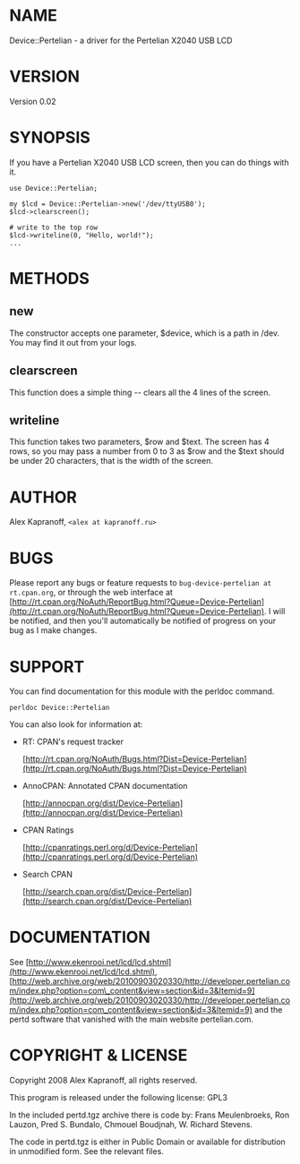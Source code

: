 # NAME

Device::Pertelian - a driver for the Pertelian X2040 USB LCD

# VERSION

Version 0.02

# SYNOPSIS

If you have a Pertelian X2040 USB LCD screen, then you can do
things with it.

    use Device::Pertelian;

    my $lcd = Device::Pertelian->new('/dev/ttyUSB0');
    $lcd->clearscreen();

    # write to the top row
    $lcd->writeline(0, "Hello, world!");
    ...

# METHODS

## new

The constructor accepts one parameter, $device, which is a path in /dev.
You may find it out from your logs.

## clearscreen

This function does a simple thing -- clears all the 4 lines of the screen.

## writeline

This function takes two parameters, $row and $text. The screen has 4 rows,
so you may pass a number from 0 to 3 as $row and the $text should be
under 20 characters, that is the width of the screen.

# AUTHOR

Alex Kapranoff, `<alex at kapranoff.ru>`

# BUGS

Please report any bugs or feature requests to `bug-device-pertelian at rt.cpan.org`, or through
the web interface at [http://rt.cpan.org/NoAuth/ReportBug.html?Queue=Device-Pertelian](http://rt.cpan.org/NoAuth/ReportBug.html?Queue=Device-Pertelian).  I will be notified, and then you'll
automatically be notified of progress on your bug as I make changes.

# SUPPORT

You can find documentation for this module with the perldoc command.

    perldoc Device::Pertelian

You can also look for information at:

- RT: CPAN's request tracker

    [http://rt.cpan.org/NoAuth/Bugs.html?Dist=Device-Pertelian](http://rt.cpan.org/NoAuth/Bugs.html?Dist=Device-Pertelian)

- AnnoCPAN: Annotated CPAN documentation

    [http://annocpan.org/dist/Device-Pertelian](http://annocpan.org/dist/Device-Pertelian)

- CPAN Ratings

    [http://cpanratings.perl.org/d/Device-Pertelian](http://cpanratings.perl.org/d/Device-Pertelian)

- Search CPAN

    [http://search.cpan.org/dist/Device-Pertelian](http://search.cpan.org/dist/Device-Pertelian)

# DOCUMENTATION

See [http://www.ekenrooi.net/lcd/lcd.shtml](http://www.ekenrooi.net/lcd/lcd.shtml), 
[http://web.archive.org/web/20100903020330/http://developer.pertelian.com/index.php?option=com\_content&view=section&id=3&Itemid=9](http://web.archive.org/web/20100903020330/http://developer.pertelian.com/index.php?option=com_content&view=section&id=3&Itemid=9)
and the pertd software that vanished with the main website pertelian.com.

# COPYRIGHT & LICENSE

Copyright 2008 Alex Kapranoff, all rights reserved.

This program is released under the following license: GPL3

In the included pertd.tgz archive there is code by:
Frans Meulenbroeks, Ron Lauzon, Pred S. Bundalo, Chmouel Boudjnah,
W. Richard Stevens.

The code in pertd.tgz is either in Public Domain or available for
distribution in unmodified form. See the relevant files.
